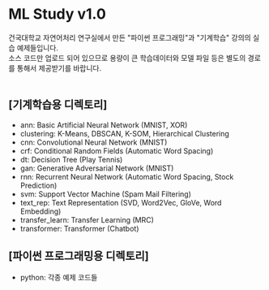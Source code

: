 # ML Study v1.0

건국대학교 자연어처리 연구실에서 만든 "파이썬 프로그래밍"과 "기계학습" 강의의 실습 예제들입니다.<br>
소스 코드만 업로드 되어 있으므로 용량이 큰 학습데이터와 모델 파일 등은 별도의 경로를 통해서 제공받기를 바랍니다.<br><br>

## [기계학습용 디렉토리]
- ann: Basic Artificial Neural Network (MNIST, XOR)<br>
- clustering: K-Means, DBSCAN, K-SOM, Hierarchical Clustering<br>
- cnn: Convolutional Neural Network (MNIST)<br>
- crf: Conditional Random Fields (Automatic Word Spacing)<br>
- dt: Decision Tree (Play Tennis)<br>
- gan: Generative Adversarial Network (MNIST)<br>
- rnn: Recurrent Neural Network (Automatic Word Spacing, Stock Prediction)<br>
- svm: Support Vector Machine (Spam Mail Filtering)<br>
- text_rep: Text Representation (SVD, Word2Vec, GloVe, Word Embedding)<br>
- transfer_learn: Transfer Learning (MRC)<br>
- transformer: Transformer (Chatbot)<br>

## [파이썬 프로그래밍용 디렉토리]
- python: 각종 예제 코드들